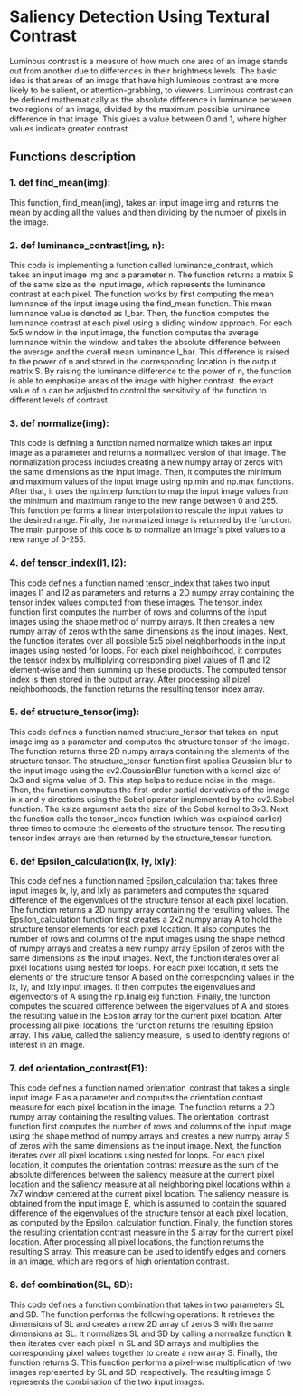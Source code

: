 # Saliency Detection Using Textural Contrast
Luminous contrast is a measure of how much one area of an image stands out from another due to differences in their brightness levels. The basic idea is that areas of an image that have high luminous contrast are more likely to be salient, or attention-grabbing, to viewers.
Luminous contrast can be defined mathematically as the absolute difference in luminance between two regions of an image, divided by the maximum possible luminance difference in that image. This gives a value between 0 and 1, where higher values indicate greater contrast.

## Functions description 
### 1. def find_mean(img):
This function, find_mean(img), takes an input image img and returns the mean by adding all the values and then dividing by the number of pixels in the image.

### 2. def luminance_contrast(img, n):
This code is implementing a function called luminance_contrast, which takes an input image img and a parameter n. The function returns a matrix S of the same size as the input image, which represents the luminance contrast at each pixel.
The function works by first computing the mean luminance of the input image using the find_mean function. This mean luminance value is denoted as I_bar.
Then, the function computes the luminance contrast at each pixel using a sliding window approach. For each 5x5 window in the input image, the function computes the average luminance within the window, and takes the absolute difference between the average and the overall mean luminance I_bar. This difference is raised to the power of n and stored in the corresponding location in the output matrix S.
By raising the luminance difference to the power of n, the function is able to emphasize areas of the image with higher contrast. the exact value of n can be adjusted to control the sensitivity of the function to different levels of contrast.

### 3. def normalize(img):
This code is defining a function named normalize which takes an input image as a parameter and returns a normalized version of that image.
The normalization process includes creating a new numpy array of zeros with the same dimensions as the input image. Then, it computes the minimum and maximum values of the input image using np.min and np.max functions.
After that, it uses the np.interp function to map the input image values from the minimum and maximum range to the new range between 0 and 255. This function performs a linear interpolation to rescale the input values to the desired range. 
Finally, the normalized image is returned by the function. The main purpose of this code is to normalize an image's pixel values to a new range of 0-255.

### 4. def tensor_index(I1, I2):
This code defines a function named tensor_index that takes two input images I1 and I2 as parameters and returns a 2D numpy array containing the tensor index values computed from these images.
The tensor_index function first computes the number of rows and columns of the input images using the shape method of numpy arrays. It then creates a new numpy array of zeros with the same dimensions as the input images.
Next, the function iterates over all possible 5x5 pixel neighborhoods in the input images using nested for loops. For each pixel neighborhood, it computes the tensor index by multiplying corresponding pixel values of I1 and I2 element-wise and then summing up these products. The computed tensor index is then stored in the output array.
After processing all pixel neighborhoods, the function returns the resulting tensor index array.


### 5. def structure_tensor(img):
This code defines a function named structure_tensor that takes an input image img as a parameter and computes the structure tensor of the image. The function returns three 2D numpy arrays containing the elements of the structure tensor.
The structure_tensor function first applies Gaussian blur to the input image using the cv2.GaussianBlur function with a kernel size of 3x3 and sigma value of 3. This step helps to reduce noise in the image.
Then, the function computes the first-order partial derivatives of the image in x and y directions using the Sobel operator implemented by the cv2.Sobel function. The ksize argument sets the size of the Sobel kernel to 3x3.
Next, the function calls the tensor_index function (which was explained earlier) three times to compute the elements of the structure tensor. The resulting tensor index arrays are then returned by the structure_tensor function.

### 6. def Epsilon_calculation(Ix, Iy, IxIy):
This code defines a function named Epsilon_calculation that takes three input images Ix, Iy, and IxIy as parameters and computes the squared difference of the eigenvalues of the structure tensor at each pixel location. The function returns a 2D numpy array containing the resulting values.
The Epsilon_calculation function first creates a 2x2 numpy array A to hold the structure tensor elements for each pixel location. It also computes the number of rows and columns of the input images using the shape method of numpy arrays and creates a new numpy array Epsilon of zeros with the same dimensions as the input images.
Next, the function iterates over all pixel locations using nested for loops. For each pixel location, it sets the elements of the structure tensor A based on the corresponding values in the Ix, Iy, and IxIy input images. It then computes the eigenvalues and eigenvectors of A using the np.linalg.eig function.
Finally, the function computes the squared difference between the eigenvalues of A and stores the resulting value in the Epsilon array for the current pixel location.
After processing all pixel locations, the function returns the resulting Epsilon array.
This value, called the saliency measure, is used to identify regions of interest in an image.

### 7. def orientation_contrast(E1):
This code defines a function named orientation_contrast that takes a single input image E as a parameter and computes the orientation contrast measure for each pixel location in the image. The function returns a 2D numpy array containing the resulting values.
The orientation_contrast function first computes the number of rows and columns of the input image using the shape method of numpy arrays and creates a new numpy array S of zeros with the same dimensions as the input image.
Next, the function iterates over all pixel locations using nested for loops. For each pixel location, it computes the orientation contrast measure as the sum of the absolute differences between the saliency measure at the current pixel location and the saliency measure at all neighboring pixel locations within a 7x7 window centered at the current pixel location.
The saliency measure is obtained from the input image E, which is assumed to contain the squared difference of the eigenvalues of the structure tensor at each pixel location, as computed by the Epsilon_calculation function.
Finally, the function stores the resulting orientation contrast measure in the S array for the current pixel location.
After processing all pixel locations, the function returns the resulting S array. This measure can be used to identify edges and corners in an image, which are regions of high orientation contrast.

### 8. def combination(SL, SD):
This code defines a function combination that takes in two parameters SL and SD. The function performs the following operations:
It retrieves the dimensions of SL and creates a new 2D array of zeros S with the same dimensions as SL.
It normalizes SL and SD by calling a normalize function
It then iterates over each pixel in SL and SD arrays and multiplies the corresponding pixel values together to create a new array S.
Finally, the function returns S. This function performs a pixel-wise multiplication of two images represented by SL and SD, respectively. The resulting image S represents the combination of the two input images.
